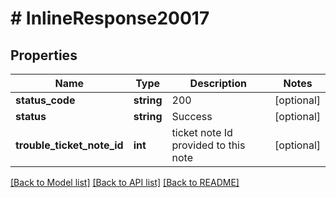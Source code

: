 # # InlineResponse20017

## Properties

Name | Type | Description | Notes
------------ | ------------- | ------------- | -------------
**status_code** | **string** | 200 | [optional]
**status** | **string** | Success | [optional]
**trouble_ticket_note_id** | **int** | ticket note Id provided to this note | [optional]

[[Back to Model list]](../../README.md#models) [[Back to API list]](../../README.md#endpoints) [[Back to README]](../../README.md)
